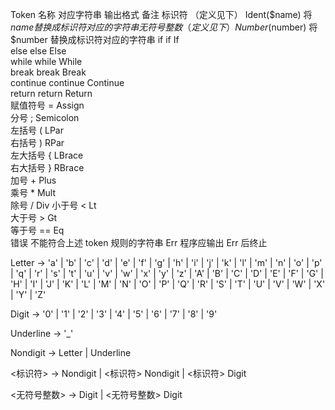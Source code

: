 Token 名称	对应字符串	输出格式	备注
标识符	（定义见下）	Ident($name)	将 $name 替换成标识符对应的字符串
无符号整数	（定义见下）	Number($number)	将 $number 替换成标识符对应的字符串
if	if	If	
else	else	Else	
while	while	While	
break	break	Break	
continue	continue	Continue	
return	return	Return	
赋值符号	=	Assign	
分号	;	Semicolon	
左括号	(	LPar	
右括号	)	RPar	
左大括号	{	LBrace	
右大括号	}	RBrace	
加号	+	Plus	
乘号	*	Mult	
除号	/	Div	
小于号	<	Lt	
大于号	>	Gt	
等于号	==	Eq	
错误	不能符合上述 token 规则的字符串	Err	程序应输出 Err 后终止


Letter -> 'a' | 'b' | 'c' | 'd' | 'e' | 'f' | 'g' | 'h' | 'i' | 'j' | 'k' | 'l' | 'm' | 'n' | 'o' | 'p' | 'q' | 'r' | 's'
    | 't' | 'u' | 'v' | 'w' | 'x' | 'y' | 'z' | 'A' | 'B' | 'C' | 'D' | 'E' | 'F' | 'G' | 'H' | 'I' | 'J' | 'K' | 'L'
    | 'M' | 'N' | 'O' | 'P' | 'Q' | 'R' | 'S' | 'T' | 'U' | 'V' | 'W' | 'X' | 'Y' | 'Z'

Digit -> '0' | '1' | '2' | '3' | '4' | '5' | '6' | '7' | '8' | '9'

Underline -> '_'

Nondigit -> Letter | Underline

<标识符> -> Nondigit | <标识符> Nondigit | <标识符> Digit

<无符号整数> -> Digit | <无符号整数> Digit